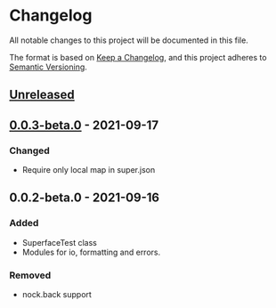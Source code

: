# Changelog

All notable changes to this project will be documented in this file.

The format is based on [Keep a Changelog](https://keepachangelog.com/en/1.0.0/),
and this project adheres to [Semantic Versioning](https://semver.org/spec/v2.0.0.html).

## [Unreleased]

## [0.0.3-beta.0] - 2021-09-17
### Changed
- Require only local map in super.json

## 0.0.2-beta.0 - 2021-09-16
### Added
- SuperfaceTest class
- Modules for io, formatting and errors.

### Removed
- nock.back support

[Unreleased]: https://github.com/superfaceai/testing-lib/compare/v0.0.3-beta.0...HEAD
[0.0.3-beta.0]: https://github.com/superfaceai/testing-lib/compare/v0.0.2-beta.0...v0.0.3-beta.0
